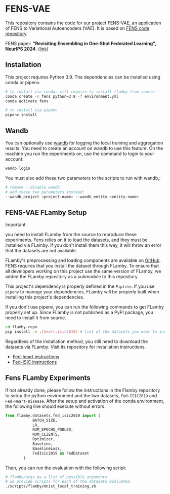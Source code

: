 # FENS-VAE

This repository contains the code for our project FENS-VAE, an application of FENS to Variational Autoencoders (VAE).
It is based on [FENS code repository](https://github.com/sacs-epfl/fens).

FENS paper: **"Revisiting Ensembling in One-Shot Federated Learning", NeurIPS 2024**. [(link)](https://proceedings.neurips.cc/paper_files/paper/2024/file/7ea46207ec9bda974b140fe11d8dd727-Paper-Conference.pdf)

## Installation

This project requires Python 3.9.
The dependencies can be installed using conda or pipenv.

```bash
# to install via conda; will require to install flamby from source
conda create -n fens python=3.9 -f environment.yml
conda activate fens

# to install via pipenv
pipenv install
```

## Wandb

You can optionally use [wandb](https://wandb.ai/) for logging the local training and aggregation results.
You need to create an account on wandb to use this feature.
On the machine you run the experiments on, use the command to login to your account:

```bash
wandb login
```

You must also add these two parameters to the scripts to run with wandb,:

```bash
# remove --disable_wandb
# add these two parameters instead:
--wandb_project <project-name> --wandb_entity <entity-name>
```

## FENS-VAE FLamby Setup

> [!IMPORTANT]
> you need to install FLamby from the source to reproduce these experiments. Fens relies on it to load the datasets, and they must be installed via FLamby. If you don't install them this way, it will throw an error that the datasets are not available.

FLamby's preprocessing and loading components are available on [GitHub](https://github.com/owkin/FLamby).
FENS requires that you install the dataset through FLamby.
To ensure that all developers working on this project use the same version of FLamby, we added the FLamby repository as a submodule to this repository.

This project's dependency is properly defined in the `Pipfile`.
If you use `pipenv` to manage your dependencies, FLamby will be properly built when installing this project's dependencies.

If you don't use pipenv, you can run the following commands to get FLamby properly set up.
Since FLamby is not published as a PyPI package, you need to install it from source.

```sh
cd flamby-repo
pip install -e .[heart,isic2019] # list of the datasets you want to install
```

Regardless of the installation method, you still need to download the datasets via FLamby.
Visit its repository for installation instructions.
- [Fed-heart instructions](./flamby-repo/flamby/datasets/fed_heart_disease/README.md)
- [Fed-ISIC instructions](./flamby-repo/flamby/datasets/fed_isic2019/README.md)

## Fens FLamby Experiments

If not already done, please follow the instructions in the Flamby repository to setup the python environment and the two datasets, `Fed-ISIC2019` and `Fed-Heart-Disease`.
After the setup and activation of the conda environment, the following line should execute without errors.

```python
from flamby.datasets.fed_isic2019 import (
            BATCH_SIZE,
            LR,
            NUM_EPOCHS_POOLED,
            NUM_CLIENTS,
            Optimizer,
            Baseline,
            BaselineLoss,
            FedIsic2019 as FedDataset
        )
```

Then, you can run the evaluation with the following script:

```bash
# flamby/args.py a list of possible arguments
# we provide scripts for each of the datasets evaluated
./scripts/flamby/mnist_local_training.sh
```
